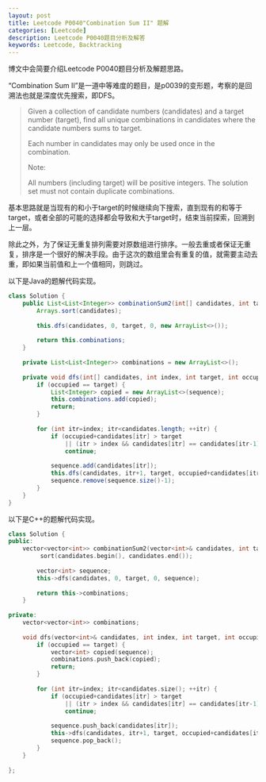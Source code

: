 ```yaml
---
layout: post
title: Leetcode P0040"Combination Sum II" 题解
categories: [Leetcode]
description: Leetcode P0040题目分析及解答
keywords: Leetcode, Backtracking
---
```


博文中会简要介绍Leetcode P0040题目分析及解题思路。

“Combination Sum II”是一道中等难度的题目，是p0039的变形题，考察的是回溯法也就是深度优先搜索，即DFS。

> Given a collection of candidate numbers (candidates) and a target number (target), find all unique combinations in candidates where the candidate numbers sums to target.
> 
> Each number in candidates may only be used once in the combination.
> 
> Note:
> 
> All numbers (including target) will be positive integers.
> The solution set must not contain duplicate combinations.

基本思路就是当现有的和小于target的时候继续向下搜索，直到现有的和等于target，或者全部的可能的选择都会导致和大于target时，结束当前探索，回溯到上一层。

除此之外，为了保证无重复排列需要对原数组进行排序。一般去重或者保证无重复，排序是一个很好的解决手段。由于这次的数组里会有重复的值，就需要主动去重，即如果当前值和上一个值相同，则跳过。

以下是Java的题解代码实现。
```java
class Solution {
    public List<List<Integer>> combinationSum2(int[] candidates, int target) {
        Arrays.sort(candidates);
        
        this.dfs(candidates, 0, target, 0, new ArrayList<>());
        
        return this.combinations;
    }
    
    private List<List<Integer>> combinations = new ArrayList<>();
    
    private void dfs(int[] candidates, int index, int target, int occupied, List<Integer> sequence) {
        if (occupied == target) {
            List<Integer> copied = new ArrayList<>(sequence);
            this.combinations.add(copied);
            return;
        }
        
        for (int itr=index; itr<candidates.length; ++itr) {
            if (occupied+candidates[itr] > target 
                || (itr > index && candidates[itr] == candidates[itr-1]))
                continue;
            
            sequence.add(candidates[itr]);
            this.dfs(candidates, itr+1, target, occupied+candidates[itr], sequence);
            sequence.remove(sequence.size()-1);
        }
    }
}
```

以下是C++的题解代码实现。
```cpp
class Solution {
public:
    vector<vector<int>> combinationSum2(vector<int>& candidates, int target) {
         sort(candidates.begin(), candidates.end());
        
        vector<int> sequence;
        this->dfs(candidates, 0, target, 0, sequence);
        
        return this->combinations;
    }
    
private: 
    vector<vector<int>> combinations;
    
    void dfs(vector<int>& candidates, int index, int target, int occupied, vector<int>& sequence) {
        if (occupied == target) {
            vector<int> copied(sequence);
            combinations.push_back(copied);
            return;
        }
        
        for (int itr=index; itr<candidates.size(); ++itr) {
            if (occupied+candidates[itr] > target 
                || (itr > index && candidates[itr] == candidates[itr-1]))
                continue;
            
            sequence.push_back(candidates[itr]);
            this->dfs(candidates, itr+1, target, occupied+candidates[itr], sequence);
            sequence.pop_back();
        }
    }
    
};
```
